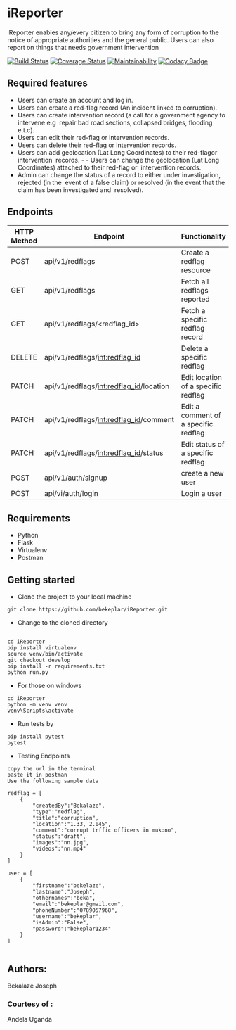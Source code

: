 # iReporter

 iReporter enables any/every citizen to bring any form of corruption to the notice of appropriate authorities and the general public. Users can also report on things that needs government intervention

[![Build Status](https://travis-ci.org/bekeplar/iReporter.svg?branch=develop)](https://travis-ci.org/bekeplar/iReporter)
[![Coverage Status](https://coveralls.io/repos/github/bekeplar/iReporter/badge.svg?branch=develop)](https://coveralls.io/github/bekeplar/iReporter?branch=develop)
[![Maintainability](https://api.codeclimate.com/v1/badges/af89820c26cf454cb407/maintainability)](https://codeclimate.com/github/bekeplar/iReporter/maintainability)
[![Codacy Badge](https://api.codacy.com/project/badge/Grade/e8dd68d2fd664a85a1bfca826127d6fd)](https://www.codacy.com/app/bekeplar/iReporter?utm_source=github.com&amp;utm_medium=referral&amp;utm_content=bekeplar/iReporter&amp;utm_campaign=Badge_Grade)

## Required features

- Users can create an account and log in. 
- Users can create a ​red-flag ​​record (An incident linked to corruption). 
- Users can create ​intervention​​ record​ ​​(a call for a government agency to intervene e.g  repair bad road sections, collapsed bridges, flooding e.t.c). 
- Users can edit their ​red-flag ​​or ​intervention ​​records. 
- Users can delete their ​red-flag ​​or ​intervention ​​records.  
- Users can add geolocation (Lat Long Coordinates) to their ​red-flag ​​or ​intervention  records​. - - Users can change the geolocation (Lat Long Coordinates) attached to their ​red-flag ​​or  intervention ​​records​. 
- Admin can change the ​status​​ of a record to either ​under investigation, rejected ​​(in the  event of a false claim)​ ​​or​ resolved ​​(in the event that the claim has been investigated and  resolved)​. 


## Endpoints

HTTP Method|Endpoint|Functionality
-----------|--------|-------------
POST|api/v1/redflags|Create a redflag resource
GET|api/v1/redflags|Fetch all redflags reported
GET|api/v1/redflags/<redflag_id>|Fetch a specific redflag record
DELETE|api/v1/redflags/<int:redflag_id>|Delete a specific redflag
PATCH|api/v1/redflags/<int:redflag_id>/location|Edit location of a specific redflag
PATCH|api/v1/redflags/<int:redflag_id>/comment|Edit a comment of a specific redflag
PATCH|api/v1/redflags/<int:redflag_id>/status|Edit status of a specific redflag
POST|api/v1/auth/signup|create a new user
POST|api/vi/auth/login|Login a user

## Requirements

- Python
- Flask
- Virtualenv
- Postman

## Getting started

* Clone the project to your local machine
```
git clone https://github.com/bekeplar/iReporter.git
```
* Change to the cloned directory
```

cd iReporter
pip install virtualenv
source venv/bin/activate
git checkout develop
pip install -r requirements.txt
python run.py
```
* For those on windows
```
cd iReporter
python -m venv venv
venv\Scripts\activate
```
* Run tests by
```
pip install pytest
pytest

```

* Testing Endpoints

```
copy the url in the terminal
paste it in postman
Use the following sample data

redflag = [
    {
        "createdBy":"Bekalaze",
        "type":"redflag",
        "title":"corruption",
        "location":"1.33, 2.045",
        "comment":"corrupt trffic officers in mukono",
        "status":"draft",
        "images":"nn.jpg",
        "videos":"nn.mp4"
    }
]

user = [
    {
        "firstname":"bekelaze",
        "lastname":"Joseph",
        "othernames":"beka",
        "email":"bekeplar@gmail.com",
        "phoneNumber":"0789057968",
        "username":"bekeplar",
        "isAdmin":"False",
        "password":"bekeplar1234"
    }
]
    
```

## Authors:

Bekalaze Joseph

### Courtesy of :

Andela Uganda
